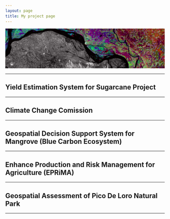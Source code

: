 ```yaml
---
layout: page
title: My project page
---
```


![bg](esa.jpg)

------
## Yield Estimation System for Sugarcane Project
------
## Climate Change Comission
------
## Geospatial Decision Support System for Mangrove (Blue Carbon Ecosystem)
------
## Enhance Production and Risk Management for Agriculture (EPRiMA)
------
## Geospatial Assessment of Pico De Loro Natural Park
------
